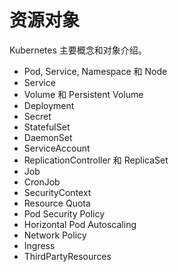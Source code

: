 # 资源对象

Kubernetes 主要概念和对象介绍。

- Pod, Service, Namespace 和 Node
- Service
- Volume 和 Persistent Volume
- Deployment
- Secret
- StatefulSet
- DaemonSet
- ServiceAccount
- ReplicationController 和 ReplicaSet
- Job
- CronJob
- SecurityContext
- Resource Quota
- Pod Security Policy
- Horizontal Pod Autoscaling
- Network Policy
- Ingress
- ThirdPartyResources